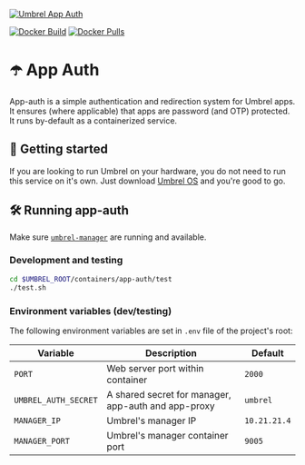 [![Umbrel App Auth](https://static.getumbrel.com/github/github-banner-umbrel-app-auth.svg)](https://github.com/getumbrel/umbrel-app-auth)

[![Docker Build](https://img.shields.io/github/workflow/status/getumbrel/umbrel-app-auth/Docker%20build%20on%20push?color=%235351FB)](https://github.com/getumbrel/umbrel-app-auth/actions?query=workflow%3A"Docker+build+on+push")
[![Docker Pulls](https://img.shields.io/docker/pulls/getumbrel/app-auth?color=%235351FB)](https://hub.docker.com/repository/registry-1.docker.io/getumbrel/app-auth/tags?page=1)


# ☂️ App Auth

App-auth is a simple authentication and redirection system for Umbrel apps. It ensures (where applicable) that apps are password (and OTP) protected. It runs by-default as a containerized service.

## 🚀 Getting started

If you are looking to run Umbrel on your hardware, you do not need to run this service on it's own. Just download [Umbrel OS](https://github.com/getumbrel/umbrel-os/releases) and you're good to go.

## 🛠 Running app-auth

Make sure [`umbrel-manager`](https://github.com/getumbrel/umbrel-manager) are running and available.

### Development and testing
```sh
cd $UMBREL_ROOT/containers/app-auth/test
./test.sh
```

### Environment variables (dev/testing)
The following environment variables are set in `.env` file of the project's root:

| Variable | Description | Default |
| ------------- | ------------- | ------------- |
| `PORT` | Web server port within container | `2000` |
| `UMBREL_AUTH_SECRET` | A shared secret for manager, app-auth and app-proxy | `umbrel` |
| `MANAGER_IP` | Umbrel's manager IP | `10.21.21.4` |
| `MANAGER_PORT` | Umbrel's manager container port | `9005` |
